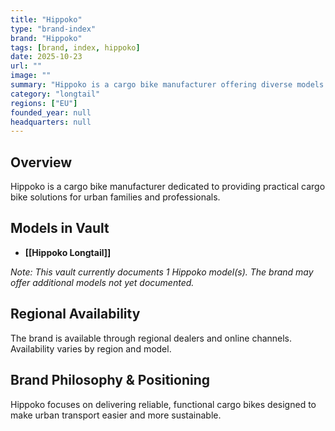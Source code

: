 ```yaml
---
title: "Hippoko"
type: "brand-index"
brand: "Hippoko"
tags: [brand, index, hippoko]
date: 2025-10-23
url: ""
image: ""
summary: "Hippoko is a cargo bike manufacturer offering diverse models for families and professionals."
category: "longtail"
regions: ["EU"]
founded_year: null
headquarters: null
---
```


## Overview

Hippoko is a cargo bike manufacturer dedicated to providing practical cargo bike solutions for urban families and professionals.

## Models in Vault

- **[[Hippoko Longtail]]**

_Note: This vault currently documents 1 Hippoko model(s). The brand may offer additional models not yet documented._

## Regional Availability

The brand is available through regional dealers and online channels. Availability varies by region and model.

## Brand Philosophy & Positioning

Hippoko focuses on delivering reliable, functional cargo bikes designed to make urban transport easier and more sustainable.

